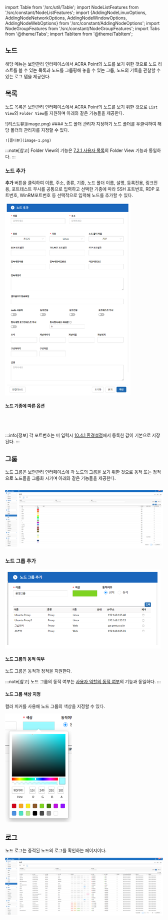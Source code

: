 import Table from '/src/util/Table';
import NodeListFeatures from '/src/constant/NodeListFeatures';
import {AddingNodeLinuxOptions, AddingNodeNetworkOptions, AddingNodeWindowOptions, AddingNodeWebOptions} from '/src/constant/AddingNodeOptions';
import NodeGroupFeatures from '/src/constant/NodeGroupFeatures';
import Tabs from '@theme/Tabs';
import TabItem from '@theme/TabItem';

## 노드
해당 메뉴는 보안관리 인터페이스에서 ACRA Point의 노드를 보기 위한 것으로 노드 리스트를 볼 수 있는 목록과 노드를 그룹핑해 놓을 수 있는 그룹, 노드의 기록을 관찰할 수 있는 로그 탭을 제공한다.

## 목록
노드 목록은 보안관리 인터페이스에서 ACRA Point의 노드를 보기 위한 것으로 `List View`와 `Folder View`를 지원하며 아래와 같은 기능들을 제공한다. 

<Table tableData={NodeListFeatures}/>

<Tabs>
  <TabItem value="리스트뷰" label="리스트뷰">
	![리스트뷰](image.png)  
  </TabItem>
  <TabItem value="폴더뷰" label="폴더뷰" default>
	#### 노드 폴더 관리자 지정하기
	노드 폴더를 우클릭하여 해당 폴더의 관리자를 지정할 수 있다.

	![폴더뷰](image-1.png)  

  :::note[참고]
  Folder View의 기능은 [7.2.1 사용자 목록](http://localhost:3000/docs/자원/7.2%20사용자/#폴더의-생성수정삭제)의 Folder View 기능과 동일하다.
  :::
  </TabItem>
</Tabs>

### 노드 추가
**추가** 버튼을 클릭하여 이름, 주소, 종류, 기종, 노드 폴더 이름, 설명, 등록전용, 링크전용, 포트테스트 무시를 공통으로 입력하고 선택한 기종에 따라 SSH 포트번호, RDP 포트번호, WinRM포트번호 등 선택적으로 입력해 노드를 추가할 수 있다.

![노드 추가](image-2.png)

#### 노드 기종에 따른 옵션

<Tabs>
  <TabItem value="리눅스/HPUX/AIX/Solaris" label="리눅스/HPUX/AIX/Solaris" default>
    <Table tableData={AddingNodeLinuxOptions}/>
  </TabItem>
  <TabItem value="Network" label="Network">
    <Table tableData={AddingNodeNetworkOptions}/>
  </TabItem>
  <TabItem value="Window" label="Window" >
    <Table tableData={AddingNodeWindowOptions}/>
</TabItem>
  <TabItem value="Web" label="Web" >
    <Table tableData={AddingNodeWebOptions}/>
</TabItem>
</Tabs>

:::info[정보]
  각 포트번호는 미 입력시 [10.4.1 환경설정](http://localhost:3000/docs/관리/10.4%20제품설정/10.4.1%20환경설정/)에서 등록한 값이 기본으로 저장된다.
:::

## 그룹

노드 그룹은 보안관리 인터페이스에 각 노드의 그룹을 보기 위한 것으로 동적 또는 정적으로 노드들을 그룹화 시키며 아래와 같은 기능들을 제공한다.

<Table tableData={NodeGroupFeatures}/>

![노드 그룹](image-3.png)

### 노드 그룹 추가
![노드 그룹 추가](image-4.png)


#### 노드 그룹의 동적 여부

노드 그룹은 동적과 정적을 지원한다.

:::note[참고]
  노드 그룹의 동적 여부는 [사용자 역할의 동적 여부](http://localhost:3000/docs/자원/7.2%20사용자/#사용자-역할의-동적-여부)의 기능과 동일하다.
:::

#### 노드 그룹 색상 지정
컬러 피커를 사용해 노드 그룹의 색상을 지정할 수 있다.  

![노드 그룹 색상 지정](image-6.png)


## 로그

노드 로그는 증적된 노드의 로그를 확인하는 페이지이다.

![노드 로그](image-5.png)